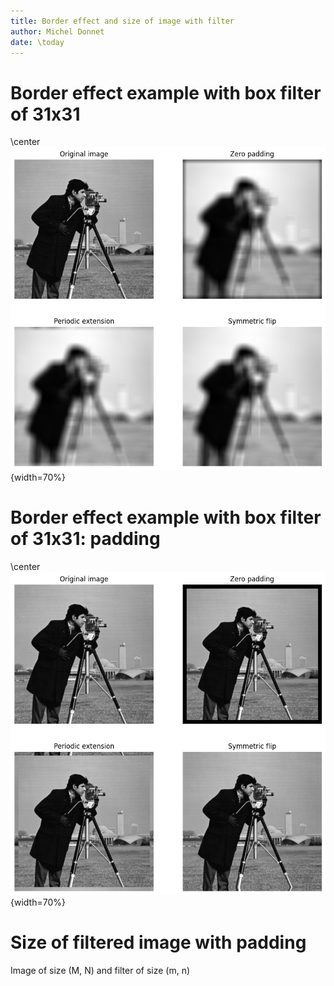 ```yaml
---
title: Border effect and size of image with filter
author: Michel Donnet
date: \today
---
```



# Border effect example with box filter of 31x31

\center ![](./images/border_effect_1.png){width=70%}

# Border effect example with box filter of 31x31: padding

\center ![](./images/border_effect_2.png){width=70%}

# Size of filtered image with padding

Image of size (M, N) and filter of size (m, n)
